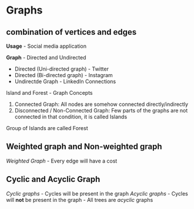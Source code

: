 # Graphs
## combination of vertices and edges 

**Usage** - Social media application

**Graph** - Directed and Undirected

 - Directed (Uni-directed graph) - Twitter 
 - Directed (Bi-directed graph) - Instagram
 - Undirectde Graph - LinkedIn Connections

Island and Forest - Graph Concepts


1. Connected Graph: All nodes are somehow connected directly/indirectly
2. Disconnected / Non-Connected Graph: Few parts of the graphs are not connected in that condition, it is called Islands

Group of Islands are called Forest 


## Weighted graph and Non-weighted graph
*Weighted Graph* - Every edge will have a cost

## Cyclic and Acyclic Graph
*Cyclic graphs* - Cycles will be present in the graph
*Acyclic graphs* 
    - Cycles will **not** be present in the graph
    - All trees are *acyclic* graphs